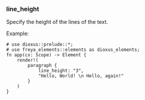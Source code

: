 ### line_height

Specify the height of the lines of the text.

Example:

```rust, no_run
# use dioxus::prelude::*;
# use freya_elements::elements as dioxus_elements;
fn app(cx: Scope) -> Element {
    render!(
        paragraph {
            line_height: "3",
            "Hello, World! \n Hello, again!"
        }
    )
}
```
